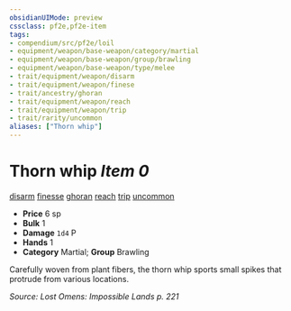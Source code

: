```yaml
---
obsidianUIMode: preview
cssclass: pf2e,pf2e-item
tags:
- compendium/src/pf2e/loil
- equipment/weapon/base-weapon/category/martial
- equipment/weapon/base-weapon/group/brawling
- equipment/weapon/base-weapon/type/melee 
- trait/equipment/weapon/disarm
- trait/equipment/weapon/finese
- trait/ancestry/ghoran
- trait/equipment/weapon/reach
- trait/equipment/weapon/trip
- trait/rarity/uncommon
aliases: ["Thorn whip"]
---
```

# Thorn whip *Item 0*  
[disarm](rules/traits/disarm.md)  [finesse](finesse.md)  [ghoran](ghoran-loil.md)  [reach](reach.md)  [trip](rules/traits/trip.md)  [uncommon](uncommon.md)  

- **Price** 6 sp
- **Bulk** 1
- **Damage** `1d4` P
- **Hands** 1
- **Category** Martial; **Group** Brawling 

Carefully woven from plant fibers, the thorn whip sports small spikes that protrude from various locations.

*Source: Lost Omens: Impossible Lands p. 221*